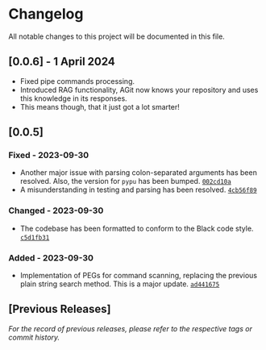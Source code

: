 # Changelog

All notable changes to this project will be documented in this file.


## [0.0.6] - 1 April 2024

- Fixed pipe commands processing.
- Introduced RAG functionality, AGit now knows your repository and uses this knowledge in its responses.
- This means though, that it just got a lot smarter!


## [0.0.5]

### Fixed - 2023-09-30
- Another major issue with parsing colon-separated arguments has been resolved. Also, the version for `pypu` has been bumped. [`002cd10a`](https://github.com/microagi/agit/commit/002cd10a4e410f6dc69a9b21ed189af4a94b2579)
- A misunderstanding in testing and parsing has been resolved. [`4cb56f89`](https://github.com/microagi/agit/commit/4cb56f89d82ce77a34bc6032e171ff844f597fe7)

### Changed - 2023-09-30
- The codebase has been formatted to conform to the Black code style. [`c5d1fb31`](https://github.com/microagi/agit/commit/c5d1fb318a3f3be12f585e0a4a31e9ca80b62f2d)

### Added - 2023-09-30
- Implementation of PEGs for command scanning, replacing the previous plain string search method. This is a major update. [`ad441675`](https://github.com/microagi/agit/commit/ad441675de176919a0244f4a2b28a50e52c06fb8)

## [Previous Releases]

*For the record of previous releases, please refer to the respective tags or commit history.*
